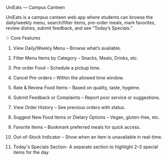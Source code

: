 UniEats — Campus Canteen 

UniEats is a campus canteen web app where students can browse the daily/weekly menu, search/filter items, pre-order meals, mark favorites, review dishes, submit feedback, and see “Today’s Specials.”


✨ Core Features

1. View Daily/Weekly Menu – Browse what’s available.


2. Filter Menu Items by Category – Snacks, Meals, Drinks, etc.


3. Pre-order Food – Schedule a pickup time.


4. Cancel Pre-orders – Within the allowed time window.


5. Rate & Review Food Items – Based on quality, taste, hygiene.


6. Submit Feedback or Complaints – Report poor service or suggestions.


7. View Order History – See previous orders with status.


8. Suggest New Food Items or Dietary Options – Vegan, gluten-free, etc.


9. Favorite Items – Bookmark preferred meals for quick access.


10. Out-of-Stock Indicator – Show when an item is unavailable in real-time.


11. Today's Specials Section- A separate section to highlight 2–3 special items for the day
